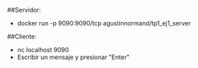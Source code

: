 ##Servidor:
<ul>
<li>docker run -p 9090:9090/tcp agustinnormand/tp1_ej1_server</li>
</ul>

##Cliente:
<ul>
<li>nc localhost 9090</li>
<li>Escribir un mensaje y presionar "Enter"</li>
</ul>